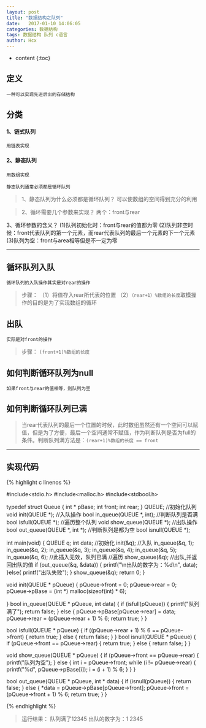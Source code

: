 ```yaml
---
layout: post
title: "数据结构之队列"
date:   2017-01-10 14:06:05
categories: 数据结构
tags: 数据结构 队列 c语言
author: Hcx
---
```


* content
{:toc}

## 定义
    一种可以实现先进后出的存储结构

## 分类

#### 1、链式队列
    用链表实现

#### 2、静态队列
    用数组实现

    静态队列通常必须都是循环队列




>1、静态队列为什么必须都是循环队列？
 可以使数组的空间得到充分的利用

>2、循环需要几个参数来实现？
 两个：front与rear

3、循环参数的含义？
(1)队列初始化时：front与rear的值都为零
(2)队列非空时候：front代表队列的第一个元素，而rear代表队列的最后一个元素的下一个元素
(3)队列为空：front与area相等但是不一定为零


----------
## 循环队列入队
    循环队列的入队操作其实是对rear的操作

>步骤：
（1）将值存入rear所代表的位置
（2）`（rear+1）%数组的长度`取模操作的目的是为了实现数组的循环

## 出队
    实际是对front的操作
>步骤：
`(front+1)%数组的长度`

## 如何判断循环队列为null

    如果front与rear的值相等，则队列为空

## 如何判断循环队列已满

>当rear代表队列的最后一个位置的时候，此时数组虽然还有一个空间可以赋值，但是为了方便，最后一个空间通常不赋值，作为判断队列是否为full的条件。判断队列满方法是：`(rear+1)%数组的长度 == front`


----------
## 实现代码


{% highlight c linenos %}

#include<stdio.h>
#include<malloc.h>
#include<stdbool.h>

typedef struct Queue {
	int * pBase;
	int front;
	int rear;
} QUEUE;
//初始化队列
void init(QUEUE *);
//入队操作
bool in_queue(QUEUE *, int);
//判断队列是否满
bool isfull(QUEUE *);
//遍历整个队列
void show_queue(QUEUE *);
//出队操作
bool out_queue(QUEUE *, int *);
//判断队列是都为空
bool isnull(QUEUE *);

int main(void) {
	QUEUE q;
	int data;
	//初始化
	init(&q);
	//入队
	in_queue(&q, 1);
	in_queue(&q, 2);
	in_queue(&q, 3);
	in_queue(&q, 4);
	in_queue(&q, 5);
	in_queue(&q, 6); //此插入无效，队列已满
	//遍历
	show_queue(&q);
	//出队,并返回出队的值
	if (out_queue(&q, &data)) {
		printf("\n出队的数字为：%d\n", data);
	}else{
		printf("出队失败");
	}
	show_queue(&q);
	return 0;
}

void init(QUEUE * pQueue) {
	pQueue->front = 0;
	pQueue->rear = 0;
	pQueue->pBase = (int *) malloc(sizeof(int) * 6);

}
bool in_queue(QUEUE * pQueue, int data) {
	if (isfull(pQueue)) {
		printf("队列满了");
		return false;
	} else {
		pQueue->pBase[pQueue->rear] = data;
		pQueue->rear = (pQueue->rear + 1) % 6;
		return true;
	}
}

bool isfull(QUEUE * pQueue) {
	if ((pQueue->rear + 1) % 6 == pQueue->front) {
		return true;
	} else {
		return false;
	}
}
bool isnull(QUEUE * pQueue) {
	if (pQueue->front == pQueue->rear) {
		return true;
	} else {
		return false;
	}
}

void show_queue(QUEUE * pQueue) {
	if (pQueue->front == pQueue->rear) {
		printf("队列为空");
	} else {
		int i = pQueue->front;
		while (i != pQueue->rear) {
			printf("%d", pQueue->pBase[i]);
			i = (i + 1) % 6;
		}
	}
}

bool out_queue(QUEUE * pQueue, int * data) {
	if (isnull(pQueue)) {
		return false;
	} else {
		*data = pQueue->pBase[pQueue->front];
		pQueue->front = (pQueue->front + 1) % 6;
		return true;
	}
}

{% endhighlight %}

> 运行结果：
队列满了12345
出队的数字为：1
2345
